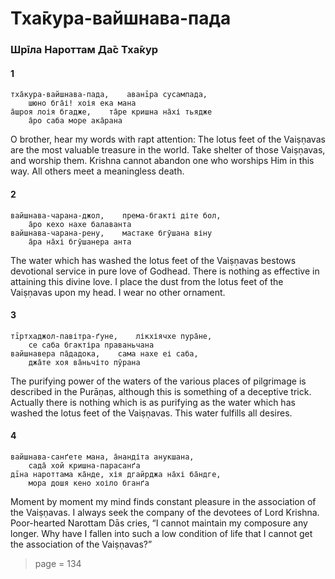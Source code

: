 # Тха̄кура-вайшнава-пада

### Шрīла Нароттам Да̄с Тха̄кур

#### 1

    тха̄кура-вайшнава-пада,    аванīра сусампада,
        шюно бга̄і! хоія ека мана
    а̄шроя лоія бгадже,    та̄ре кришна на̄хі тьядже
        а̄ро саба море ака̄рана

O brother, hear my words with rapt attention: The lotus feet of the Vaiṣṇavas are the most valuable treasure in the world. Take shelter of those Vaiṣṇavas, and worship them. Krishna cannot abandon one who worships Him in this way. All others meet a meaningless death.

#### 2

    вайшнава-чарана-джол,    према-бгакті діте бол,
        а̄ро кехо нахе балаванта
    вайшнава-чарана-рену,    мастаке бгӯшана віну
        а̄ра на̄хі бгӯшанера анта

The water which has washed the lotus feet of the Vaiṣṇavas bestows devotional service in pure love of Godhead. There is nothing as effective in attaining this divine love. I place the dust from the lotus feet of the Vaiṣṇavas upon my head. I wear no other ornament.

#### 3

    тīртхаджол-павітра-ґуне,    лікхіячхе пура̄не,
        се саба бгактіра праваньчана
    вайшнавера па̄дадока,    сама нахе еі саба,
        джа̄те хоя ва̄ньчіто пӯрана

The purifying power of the waters of the various places of pilgrimage is described in the Purāṇas, although this is something of a deceptive trick. Actually there is nothing which is as purifying as the water which has washed the lotus feet of the Vaiṣṇavas. This water fulfills all desires.

#### 4

    вайшнава-санґете мана, а̄нандіта анукшана,
        сада̄ хой кришна-парасанґа
    дīна нароттама ка̄нде, хія дгайрджа на̄хі ба̄ндге,
        мора дошя кено хоіло бганґа

Moment by moment my mind finds constant pleasure in the association of the Vaiṣṇavas. I always seek the company of the devotees of Lord Krishna. Poor-hearted Narottam Dās cries, “I cannot maintain my composure any longer. Why have I fallen into such a low condition of life that I cannot get the association of the Vaiṣṇavas?”


> page = 134